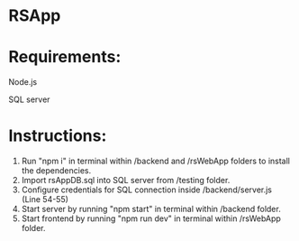 # RSApp

# Requirements: 

Node.js

SQL server

# Instructions:
1. Run "npm i" in terminal within /backend and /rsWebApp folders to install the dependencies.
2. Import rsAppDB.sql into SQL server from /testing folder.
3. Configure credentials for SQL connection inside /backend/server.js (Line 54-55)
4. Start server by running "npm start" in terminal within /backend folder.
5. Start frontend by running "npm run dev" in terminal within /rsWebApp folder.
